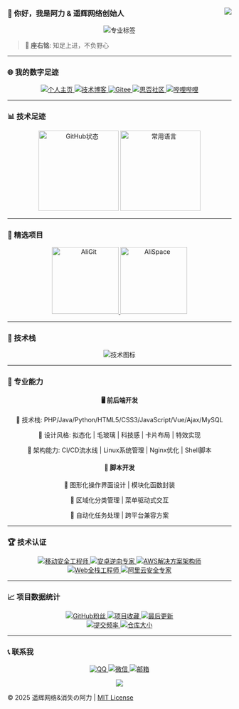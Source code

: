 ### 👋 你好，我是阿力 & 遥辉网络创始人<a href="https://github.com/Ktz-ali/"><img align="right" src="https://komarev.com/ghpvc/?username=Ktz-ali&label=访问量&color=0e75b6&style=for-the-badge"></a>

<p align="center">
  <img src="https://readme-typing-svg.herokuapp.com?font=Fira+Code&weight=600&size=24&duration=3000&pause=1000&color=1D9BF0&center=true&vCenter=true&width=435&lines=%F0%9F%92%BB+移动安全攻防专家;%F0%9F%A7%A9+安卓逆向工程师;%F0%9F%9B%A0%EF%B8%8F+全栈架构师" alt="专业标签">
</p>

> **🌟 座右铭**: 知足上进，不负野心  

---

### 🌐 我的数字足迹
<div align="center">
  <a href="http://www.ktzali.cn" target="_blank">
    <img src="https://img.shields.io/badge/个人主页-ktzali.cn-2CA5E0?logo=homeassistant&logoColor=white&style=flat-square" alt="个人主页">
  </a>
  <a href="http://www.94ali.top" target="_blank">
    <img src="https://img.shields.io/badge/技术博客-94ali.top-FF5722?logo=blogger&logoColor=white&style=flat-square" alt="技术博客">
  </a>
  <a href="https://gitee.com/Ktz-ali" target="_blank">
    <img src="https://img.shields.io/badge/Gitee-Ktz--ali-C71D23?logo=gitee&logoColor=white&style=flat-square" alt="Gitee">
  </a>
  <a href="https://segmentfault.com/u/ktz_ali" target="_blank">
    <img src="https://img.shields.io/badge/思否社区-ktz_ali-39B95C?logo=segmentfault&logoColor=white&style=flat-square" alt="思否社区">
  </a>
  <a href="https://b23.tv/7QqLgsC" target="_blank">
    <img src="https://img.shields.io/badge/哔哩哔哩-消失的阿力-00A1D6?logo=bilibili&logoColor=white&style=flat-square" alt="哔哩哔哩">
  </a>
</div>

---

### 📊 技术足迹
<div align="center">
  <img height="180em" src="https://github-readme-stats.vercel.app/api?hide_border=true&locale=cn&username=Ktz-ali&show_icons=true&include_all_commits=true&theme=radical&rank_icon=github" alt="GitHub状态">
  <img height="180em" src="https://github-readme-stats.vercel.app/api/top-langs/?hide_border=true&locale=cn&username=Ktz-ali&layout=compact&langs_count=8&theme=radical" alt="常用语言">
</div>

---

### 🚀 精选项目
<div align="center">
  <a href="https://github.com/Ktz-ali/AliGit">
    <img height="150em" src="https://github-readme-stats.vercel.app/api/pin/?hide_border=true&username=Ktz-ali&repo=AliGit&show_owner=true&theme=merko" alt="AliGit">
  </a>
  <a href="https://github.com/Ktz-ali/AliSpace">
    <img height="150em" src="https://github-readme-stats.vercel.app/api/pin/?hide_border=true&username=Ktz-ali&repo=AliSpace&show_owner=true&theme=merko" alt="AliSpace">
  </a>
</div>

---

### 🧰 技术栈
<p align="center">
  <img src="https://skillicons.dev/icons?i=java,py,php,bash,js,ts,vue,react,nodejs,androidstudio,git,docker,nginx,linux,mysql,redis,aws,cloudflare&theme=dark&perline=9" alt="技术图标" />
</p>

---

### 💎 专业能力

<div align="center">
  
#### 🖥️ 前后端开发
<div>
  <p>🔹 技术栈: PHP/Java/Python/HTML5/CSS3/JavaScript/Vue/Ajax/MySQL</p>
  <p>🔹 设计风格: 拟态化 | 毛玻璃 | 科技感 | 卡片布局 | 特效实现</p>
  <p>🔹 架构能力: CI/CD流水线 | Linux系统管理 | Nginx优化 | Shell脚本</p>
</div>

#### 🤖 脚本开发
<div>
  <p>🔸 图形化操作界面设计 | 模块化函数封装</p>
  <p>🔸 区域化分类管理 | 菜单驱动式交互</p>
  <p>🔸 自动化任务处理 | 跨平台兼容方案</p>
</div>

</div>

---

### 🏆 技术认证
<div align="center">
  <a href="#">
    <img src="https://img.shields.io/badge/移动安全工程师-高级-4CAF50?logo=android&style=for-the-badge" alt="移动安全工程师">
  </a>
  <a href="#">
    <img src="https://img.shields.io/badge/安卓逆向专家-认证-9C27B0?logo=androidstudio&style=for-the-badge" alt="安卓逆向专家">
  </a>
  <a href="#">
    <img src="https://img.shields.io/badge/AWS架构师-Associate-FF9900?logo=amazonaws&style=for-the-badge" alt="AWS解决方案架构师">
  </a>
  <br>
  <a href="#">
    <img src="https://img.shields.io/badge/全栈工程师-TCA-3C78D8?logo=tencentqq&style=for-the-badge" alt="Web全栈工程师">
  </a>
  <a href="#">
    <img src="https://img.shields.io/badge/云安全专家-ACE-FF6A00?logo=alibabacloud&style=for-the-badge" alt="阿里云安全专家">
  </a>
</div>

---

### 📈 项目数据统计
<p align="center">
  <a href="https://github.com/Ktz-ali">
    <img src="https://img.shields.io/github/followers/Ktz-ali?label=GitHub粉丝&logo=github&style=for-the-badge&color=181717" alt="GitHub粉丝">
  </a>
  <a href="https://github.com/Ktz-ali?tab=repositories">
    <img src="https://img.shields.io/github/stars/Ktz-ali?label=项目收藏&logo=github&style=for-the-badge" alt="项目收藏">
  </a>
  <a href="https://github.com/Ktz-ali">
    <img src="https://img.shields.io/github/last-commit/Ktz-ali/Ktz-ali?label=最后更新&logo=github&style=for-the-badge" alt="最后更新">
  </a>
  <br>
  <a href="https://github.com/Ktz-ali">
    <img src="https://img.shields.io/github/commit-activity/m/Ktz-ali/Ktz-ali?label=月均提交&logo=github&style=flat-square" alt="提交频率">
  </a>
  <a href="https://github.com/Ktz-ali">
    <img src="https://img.shields.io/github/repo-size/Ktz-ali/Ktz-ali?label=仓库大小&logo=github&style=flat-square" alt="仓库大小">
  </a>
</p>

---

### 📞 联系我
<p align="center">
  <a href="https://qm.qq.com/q/DBDjD6OcIS">
    <img src="https://img.shields.io/badge/QQ-1728031575-12B7F5?logo=tencentqq&style=for-the-badge" alt="QQ">
  </a>
  <a href="#">
    <img src="https://img.shields.io/badge/微信-Ali01021123-07C160?logo=wechat&style=for-the-badge" alt="微信">
  </a>
  <a href="mailto:xywlxyh@vip.qq.com">
    <img src="https://img.shields.io/badge/邮箱-xywlxyh@vip.qq.com-EA4335?logo=gmail&style=for-the-badge" alt="邮箱">
  </a>
</p>

<div align="center">
  <img src="https://capsule-render.vercel.app/api?type=waving&color=gradient&height=60&section=footer" />
</div>

© 2025 遥辉网络&消失の阿力 | [MIT License](LICENSE)